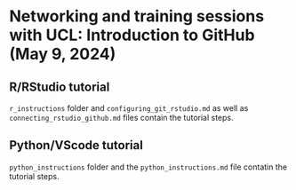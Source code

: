 # Networking and training sessions with UCL: Introduction to GitHub (May 9, 2024)
## R/RStudio tutorial
`r_instructions` folder and `configuring_git_rstudio.md` as well as `connecting_rstudio_github.md` files contain the tutorial steps.
## Python/VScode tutorial
`python_instructions` folder and the `python_instructions.md` file contatin the tutorial steps.